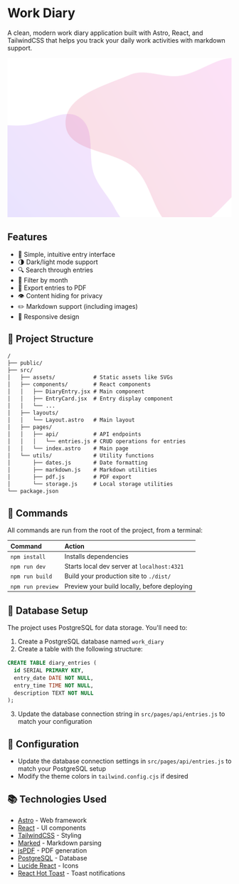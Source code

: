 # Work Diary

A clean, modern work diary application built with Astro, React, and TailwindCSS that helps you track your daily work activities with markdown support.

![Work Diary Screenshot](src/assets/background.svg)

## Features

- 📝 Simple, intuitive entry interface
- 🌗 Dark/light mode support
- 🔍 Search through entries
- 📆 Filter by month
- 📄 Export entries to PDF
- 👁️ Content hiding for privacy
- ✏️ Markdown support (including images)
- 📱 Responsive design

## 🚀 Project Structure

```
/
├── public/
├── src/
│   ├── assets/            # Static assets like SVGs
│   ├── components/        # React components
│   │   ├── DiaryEntry.jsx # Main component
│   │   ├── EntryCard.jsx  # Entry display component
│   │   └── ...
│   ├── layouts/
│   │   └── Layout.astro   # Main layout
│   ├── pages/
│   │   ├── api/           # API endpoints
│   │   │   └── entries.js # CRUD operations for entries
│   │   └── index.astro    # Main page
│   └── utils/             # Utility functions
│       ├── dates.js       # Date formatting
│       ├── markdown.js    # Markdown utilities
│       ├── pdf.js         # PDF export
│       └── storage.js     # Local storage utilities
└── package.json
```

## 🧞 Commands

All commands are run from the root of the project, from a terminal:

| Command           | Action                                       |
| :---------------- | :------------------------------------------- |
| `npm install`     | Installs dependencies                        |
| `npm run dev`     | Starts local dev server at `localhost:4321`  |
| `npm run build`   | Build your production site to `./dist/`      |
| `npm run preview` | Preview your build locally, before deploying |

## 💾 Database Setup

The project uses PostgreSQL for data storage. You'll need to:

1. Create a PostgreSQL database named `work_diary`
2. Create a table with the following structure:

```sql
CREATE TABLE diary_entries (
  id SERIAL PRIMARY KEY,
  entry_date DATE NOT NULL,
  entry_time TIME NOT NULL,
  description TEXT NOT NULL
);
```

3. Update the database connection string in `src/pages/api/entries.js` to match your configuration

## 🔧 Configuration

- Update the database connection settings in `src/pages/api/entries.js` to match your PostgreSQL setup
- Modify the theme colors in `tailwind.config.cjs` if desired

## 📚 Technologies Used

- [Astro](https://astro.build/) - Web framework
- [React](https://reactjs.org/) - UI components
- [TailwindCSS](https://tailwindcss.com/) - Styling
- [Marked](https://marked.js.org/) - Markdown parsing
- [jsPDF](https://parall.ax/products/jspdf) - PDF generation
- [PostgreSQL](https://www.postgresql.org/) - Database
- [Lucide React](https://lucide.dev/) - Icons
- [React Hot Toast](https://react-hot-toast.com/) - Toast notifications
